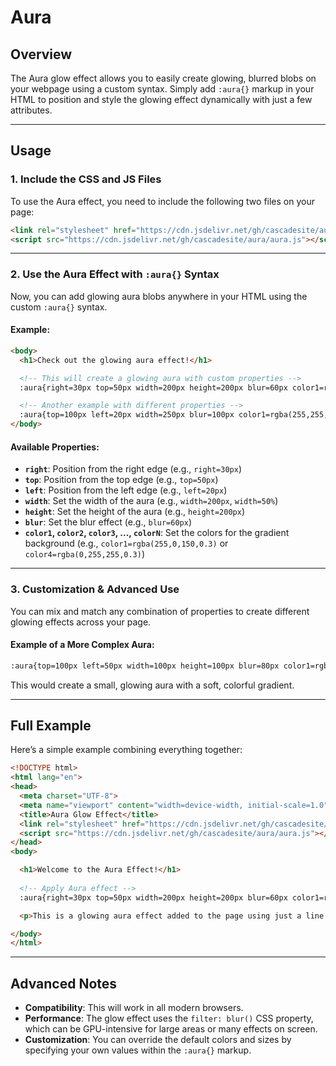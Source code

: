 # Aura

## Overview

The Aura glow effect allows you to easily create glowing, blurred blobs on your webpage using a custom syntax. Simply add `:aura{}` markup in your HTML to position and style the glowing effect dynamically with just a few attributes.

---

## Usage

### 1. Include the CSS and JS Files

To use the Aura effect, you need to include the following two files on your page:

```html
<link rel="stylesheet" href="https://cdn.jsdelivr.net/gh/cascadesite/aura/aura.css">
<script src="https://cdn.jsdelivr.net/gh/cascadesite/aura/aura.js"></script>
```

---

### 2. Use the Aura Effect with `:aura{}` Syntax

Now, you can add glowing aura blobs anywhere in your HTML using the custom `:aura{}` syntax.

#### Example:

```html
<body>
  <h1>Check out the glowing aura effect!</h1>

  <!-- This will create a glowing aura with custom properties -->
  :aura{right=30px top=50px width=200px height=200px blur=60px color1=rgba(255,0,150,0.3) color2=rgba(0,200,255,0.3) color3=rgba(0,255,150,0.3)}

  <!-- Another example with different properties -->
  :aura{top=100px left=20px width=250px blur=100px color1=rgba(255,255,0,0.2) color2=rgba(255,0,0,0.2) color3=rgba(0,0,255,0.2)}
</body>
```

#### Available Properties:

- **`right`**: Position from the right edge (e.g., `right=30px`)
- **`top`**: Position from the top edge (e.g., `top=50px`)
- **`left`**: Position from the left edge (e.g., `left=20px`)
- **`width`**: Set the width of the aura (e.g., `width=200px`, `width=50%`)
- **`height`**: Set the height of the aura (e.g., `height=200px`)
- **`blur`**: Set the blur effect (e.g., `blur=60px`)
- **`color1`, `color2`, `color3`, ..., `colorN`**: Set the colors for the gradient background (e.g., `color1=rgba(255,0,150,0.3)` or `color4=rgba(0,255,255,0.3)`)

---

### 3. Customization & Advanced Use

You can mix and match any combination of properties to create different glowing effects across your page.

#### Example of a More Complex Aura:

```html
:aura{top=100px left=50px width=100px height=100px blur=80px color1=rgba(255,0,150,0.5) color2=rgba(0,200,255,0.5) color3=rgba(0,255,150,0.5)}
```

This would create a small, glowing aura with a soft, colorful gradient.

---

## Full Example

Here’s a simple example combining everything together:

```html
<!DOCTYPE html>
<html lang="en">
<head>
  <meta charset="UTF-8">
  <meta name="viewport" content="width=device-width, initial-scale=1.0">
  <title>Aura Glow Effect</title>
  <link rel="stylesheet" href="https://cdn.jsdelivr.net/gh/cascadesite/aura/aura.css">
  <script src="https://cdn.jsdelivr.net/gh/cascadesite/aura/aura.js"></script>
</head>
<body>

  <h1>Welcome to the Aura Effect!</h1>
  
  <!-- Apply Aura effect -->
  :aura{right=30px top=50px width=200px height=200px blur=60px color1=rgba(255,0,150,0.3) color2=rgba(0,200,255,0.3) color3=rgba(0,255,150,0.3)}

  <p>This is a glowing aura effect added to the page using just a line of markup.</p>

</body>
</html>
```

---

## Advanced Notes

- **Compatibility**: This will work in all modern browsers.
- **Performance**: The glow effect uses the `filter: blur()` CSS property, which can be GPU-intensive for large areas or many effects on screen.
- **Customization**: You can override the default colors and sizes by specifying your own values within the `:aura{}` markup.
